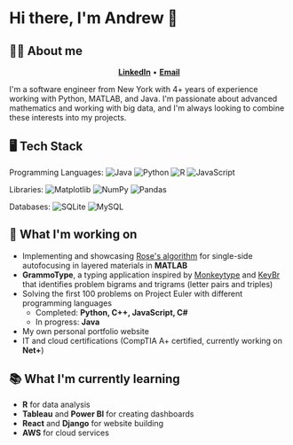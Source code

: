 # Hi there, I'm Andrew 👋

## 👨‍💻 About me
<p align="center">
	<strong><a href="https://www.linkedin.com/in/andrewvwong">LinkedIn</a></strong> •
	<strong><a href="mailto:awong541@gmail.com">Email</a></strong>
</p>
I'm a software engineer from New York with 4+ years of experience working with Python, MATLAB, and Java. I'm passionate about advanced mathematics and working with big data, and I'm always looking to combine these interests into my projects.

## 🖥️ Tech Stack

Programming Languages: 
![Java](https://img.shields.io/badge/Java-%23ED8B00.svg?logo=openjdk&logoColor=white) ![Python](https://img.shields.io/badge/Python-3776AB?logo=python&logoColor=fff) ![R](https://img.shields.io/badge/R-%23276DC3.svg?logo=r&logoColor=white) ![JavaScript](https://img.shields.io/badge/JavaScript-F7DF1E?logo=javascript&logoColor=000)

Libraries:
![Matplotlib](https://custom-icon-badges.demolab.com/badge/Matplotlib-71D291?logo=matplotlib&logoColor=fff) ![NumPy](https://img.shields.io/badge/NumPy-4DABCF?logo=numpy&logoColor=fff) ![Pandas](https://img.shields.io/badge/Pandas-150458?logo=pandas&logoColor=fff)
</p>

Databases:
![SQLite](https://img.shields.io/badge/SQLite-%2307405e.svg?logo=sqlite&logoColor=white) ![MySQL](https://img.shields.io/badge/MySQL-4479A1?logo=mysql&logoColor=fff)


## 🔭 What I'm working on
- Implementing and showcasing [Rose's algorithm](https://iopscience.iop.org/article/10.1088/0266-5611/18/6/329) for single-side autofocusing in layered materials in <strong>MATLAB</strong>
- <strong>GrammoType</strong>, a typing application inspired by [Monkeytype](https://www.monkeytype.com) and [KeyBr](https://www.keybr.com/) that identifies problem bigrams and trigrams (letter pairs and triples)
- Solving the first 100 problems on Project Euler with different programming languages
    - Completed: <strong>Python, C++, JavaScript, C#</strong>
    - In progress: <strong>Java</strong>
- My own personal portfolio website
- IT and cloud certifications (CompTIA A+ certified, currently working on <strong>Net+</strong>)

## 📚 What I'm currently learning
- <strong>R</strong> for data analysis
- <strong>Tableau</strong> and <strong>Power BI</strong> for creating dashboards
- <strong>React</strong> and <strong>Django</strong> for website building
- <strong>AWS</strong> for cloud services
